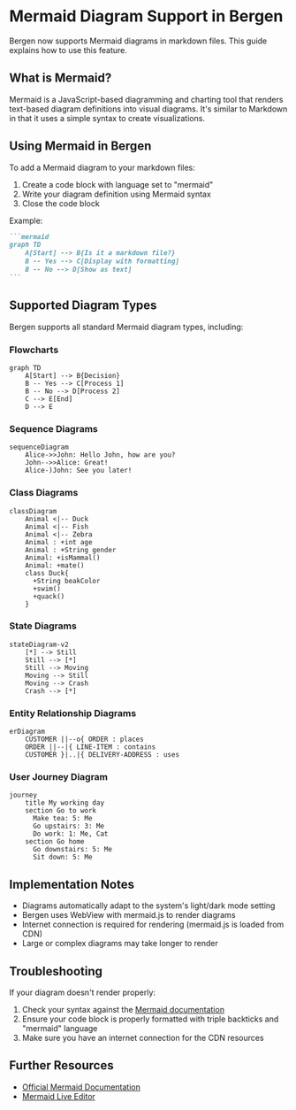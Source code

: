 # Mermaid Diagram Support in Bergen

Bergen now supports Mermaid diagrams in markdown files. This guide explains how to use this feature.

## What is Mermaid?

Mermaid is a JavaScript-based diagramming and charting tool that renders text-based diagram definitions into visual diagrams. It's similar to Markdown in that it uses a simple syntax to create visualizations.

## Using Mermaid in Bergen

To add a Mermaid diagram to your markdown files:

1. Create a code block with language set to "mermaid"
2. Write your diagram definition using Mermaid syntax
3. Close the code block

Example:

````markdown
```mermaid
graph TD
    A[Start] --> B{Is it a markdown file?}
    B -- Yes --> C[Display with formatting]
    B -- No --> D[Show as text]
```
````

## Supported Diagram Types

Bergen supports all standard Mermaid diagram types, including:

### Flowcharts

```mermaid
graph TD
    A[Start] --> B{Decision}
    B -- Yes --> C[Process 1]
    B -- No --> D[Process 2]
    C --> E[End]
    D --> E
```

### Sequence Diagrams

```mermaid
sequenceDiagram
    Alice->>John: Hello John, how are you?
    John-->>Alice: Great!
    Alice-)John: See you later!
```

### Class Diagrams

```mermaid
classDiagram
    Animal <|-- Duck
    Animal <|-- Fish
    Animal <|-- Zebra
    Animal : +int age
    Animal : +String gender
    Animal: +isMammal()
    Animal: +mate()
    class Duck{
      +String beakColor
      +swim()
      +quack()
    }
```

### State Diagrams

```mermaid
stateDiagram-v2
    [*] --> Still
    Still --> [*]
    Still --> Moving
    Moving --> Still
    Moving --> Crash
    Crash --> [*]
```

### Entity Relationship Diagrams

```mermaid
erDiagram
    CUSTOMER ||--o{ ORDER : places
    ORDER ||--|{ LINE-ITEM : contains
    CUSTOMER }|..|{ DELIVERY-ADDRESS : uses
```

### User Journey Diagram

```mermaid
journey
    title My working day
    section Go to work
      Make tea: 5: Me
      Go upstairs: 3: Me
      Do work: 1: Me, Cat
    section Go home
      Go downstairs: 5: Me
      Sit down: 5: Me
```

## Implementation Notes

- Diagrams automatically adapt to the system's light/dark mode setting
- Bergen uses WebView with mermaid.js to render diagrams
- Internet connection is required for rendering (mermaid.js is loaded from CDN)
- Large or complex diagrams may take longer to render

## Troubleshooting

If your diagram doesn't render properly:

1. Check your syntax against the [Mermaid documentation](https://mermaid.js.org/syntax/flowchart.html)
2. Ensure your code block is properly formatted with triple backticks and "mermaid" language
3. Make sure you have an internet connection for the CDN resources

## Further Resources

- [Official Mermaid Documentation](https://mermaid.js.org/intro/)
- [Mermaid Live Editor](https://mermaid.live/)